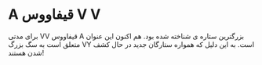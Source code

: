 # A قیفاووس V V

برای مدتی VV قیفاووس A بزرگترین ستاره ی شناخته شده بود. هم اکنون این عنوان متعلق
است به سگ بزرگ VY است. به این دلیل که همواره ستارگان جدید در حال کشف شدن هستند!

